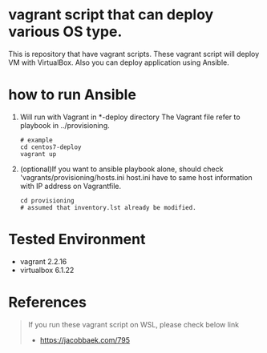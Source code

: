 # vagrant script that can deploy various OS type.
This is repository that have vagrant scripts.
These vagrant script will deploy VM with VirtualBox.
Also you can deploy application using Ansible.

# how to run Ansible 
1. Will run with Vagrant in \*-deploy directory
   The Vagrant file refer to playbook in ../provisioning.
   ```
   # example
   cd centos7-deploy
   vagrant up
   ```
2. (optional)If you want to ansible playbook alone, should check 'vagrants/provisioning/hosts.ini
   host.ini have to same host information with IP address on Vagrantfile.
   ```
   cd provisioning
   # assumed that inventory.lst already be modified.
   ```

# Tested Environment
* vagrant 2.2.16
* virtualbox 6.1.22

# References

> If you run these vagrant script on WSL, please check below link
> * https://jacobbaek.com/795
